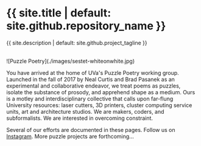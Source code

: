 <h1>{{ site.title | default: site.github.repository_name }}</h1>
<p>{{ site.description | default: site.github.project_tagline }}</p>

<br>
![Puzzle Poetry](./images/sestet-whiteonwhite.jpg)
<br>

You have arrived at the home of UVa's Puzzle Poetry working group. Launched in the fall of 2017 by Neal Curtis and Brad Pasanek as an experimental and collaborative endeavor, we treat poems as puzzles, isolate the substance of prosody, and apprehend shape as a medium. Ours is a motley and interdisciplinary collective that calls upon far-flung University resources: laser cutters, 3D printers, cluster computing service units, art and architecture studios. We are makers, coders, and subformalists. We are interested in overcoming constraint.

Several of our efforts are documented in these pages. Follow us on [Instagram](https://www.instagram.com/puzzlepoesis/). More puzzle projects are forthcoming...

<!--

#### Core Participants
<ul>
{% for people in site.people %}
<li>
    <a href="people/{{people.lastname}}-{{people.firstname}}.html">{{ people.firstname }} {{ people.lastname }}</a>, 
    {% for dept in people.affiliations %}
        {{ people.affiliations.dept }}
    {% endfor %}</li>
{% endfor %}
</ul>
-->
